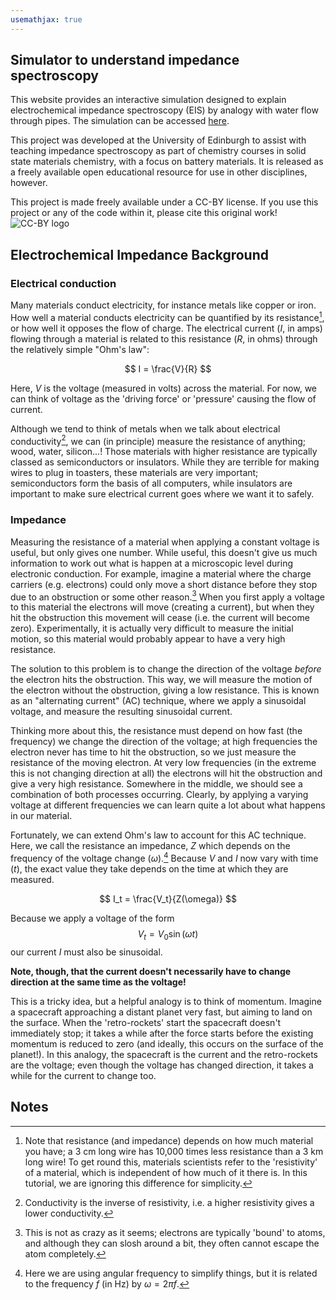 ```yaml
---
usemathjax: true
---
```



## Simulator to understand impedance spectroscopy

This website provides an interactive simulation designed to explain 
electrochemical impedance spectroscopy (EIS) by analogy with water flow through pipes.
The simulation can be accessed <a href='interactive_impedance.html'>here</a>.


This project was developed at the University of Edinburgh to assist with teaching impedance spectroscopy as part of
chemistry courses in solid state materials chemistry, with a focus on battery materials.
It is released as a freely available open educational resource for use in other disciplines, however.

This project is made freely available under a CC-BY license. If you use 
this project or any of the code within it, please cite this original work!
![CC-BY logo]('by.svg')


## Electrochemical Impedance Background

### Electrical conduction

Many materials conduct electricity, for instance metals like copper or iron. How well a material
conducts electricity can be quantified by its resistance[^1], or how well it opposes the flow of charge.
The electrical current ($I$, in amps) flowing through a material is related to this resistance ($R$, in ohms) through 
the relatively simple "Ohm's law":

$$
I = \frac{V}{R}
$$

Here, $V$ is the voltage (measured in volts) across the material. For now, we can think of voltage as
the 'driving force' or 'pressure' causing the flow of current.

Although we tend to think of metals when we talk about electrical conductivity[^2], we can (in principle) measure
the resistance of anything; wood, water, silicon...! Those materials with higher resistance are typically classed
as semiconductors or insulators. While they are terrible for making wires to plug in toasters, these materials are 
very important; semiconductors form the basis of all computers, while insulators are important to make sure electrical
current goes where we want it to safely.

### Impedance

Measuring the resistance of a material when applying a constant voltage is useful, but only gives one number. While useful,
this doesn't give us much information to work out what is happen at a microscopic level during electronic conduction. 
For example, imagine a material where the charge carriers (e.g. electrons) could only move a short distance before they
stop due to an obstruction or some other reason.[^3] When you first apply a voltage to this material the electrons will move
(creating a current), but when they hit the obstruction this movement will cease (i.e. the current will become zero). Experimentally,
it is actually very difficult to measure the initial motion, so this material would probably appear to have a very high resistance.

The solution to this problem is to change the direction of the voltage *before* the electron hits the obstruction. This way, 
we will measure the motion of the electron without the obstruction, giving a low resistance. This is known as an "alternating current"
(AC) technique, where we apply a sinusoidal voltage, and measure the resulting sinusoidal current. 

Thinking more about this, the resistance must depend on how fast (the frequency) we change the direction of the voltage; at high
frequencies the electron never has time to hit the obstruction, so we just measure the resistance of the moving electron. At very low frequencies
(in the extreme this is not changing direction at all) the electrons will hit the obstruction and give a very high resistance. Somewhere
in the middle, we should see a combination of both processes occurring. Clearly, by applying a varying voltage at different frequencies we
can learn quite a lot about what happens in our material.

Fortunately, we can extend Ohm's law to account for this AC technique. Here, we call the resistance an impedance, $Z$ which depends on the 
frequency of the voltage change ($\omega$).[^4] Because $V$ and $I$ now vary with time ($t$), the exact value they take depends on the time 
at which they are measured.

$$
I_t = \frac{V_t}{Z(\omega)}
$$

Because we apply a voltage of the form
$$
V_t = V_0 \sin(\omega t)
$$
our current $I$ must also be sinusoidal. 

**Note, though, that the current doesn't necessarily have to change direction at the same time
as the voltage!**

This is a tricky idea, but a helpful analogy is to think of momentum. Imagine a spacecraft approaching a 
distant planet very fast, but aiming to land on the surface. When the 'retro-rockets' start the spacecraft doesn't
immediately stop; it takes a while after the force starts before the existing momentum is reduced to zero (and ideally, this occurs
on the surface of the planet!). In this analogy, the spacecraft is the current and the retro-rockets are the voltage; even 
though the voltage has changed direction, it takes a while for the current to change too.





## Notes

[^1]: Note that resistance (and impedance) depends on how much material you have; a 3 cm long wire has 
10,000 times less resistance than a 3 km long wire! To get round this, materials scientists refer to the 
'resistivity' of a material, which is independent of how much of it there is. In this tutorial, we 
are ignoring this difference for simplicity.
[^2]: Conductivity is the inverse of resistivity, i.e. a higher resistivity gives a lower conductivity.
[^3]: This is not as crazy as it seems; electrons are typically 'bound' to atoms, and although they can
slosh around a bit, they often cannot escape the atom completely.
[^4]: Here we are using angular frequency to simplify things, but it is related to the frequency $f$ (in Hz) by $\omega = 2\pi f$.